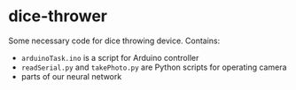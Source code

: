 # dice-thrower

Some necessary code for dice throwing device. Contains:

- ```arduinoTask.ino``` is a script for Arduino controller
- ```readSerial.py``` and ```takePhoto.py``` are Python scripts for operating camera
- parts of our neural network 
